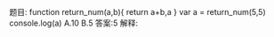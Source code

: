 题目:
function return_num(a,b){
     return a+b,a
    }
    var a = return_num(5,5)
    console.log(a)
A.10
B.5
答案:5
解释:
